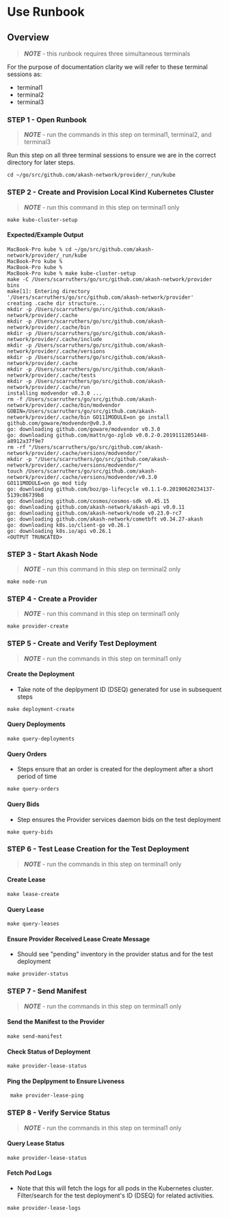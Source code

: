 # Use Runbook

## Overview

> _**NOTE**_ - this runbook requires three simultaneous terminals

For the purpose of documentation clarity we will refer to these terminal sessions as:

* terminal1
* terminal2
* terminal3

### STEP 1 - Open Runbook

> _**NOTE**_ - run the commands in this step on terminal1, terminal2, and terminal3&#x20;

Run this step on all three terminal sessions to ensure we are in the correct directory for later steps.

```
cd ~/go/src/github.com/akash-network/provider/_run/kube
```

### STEP 2 - Create and Provision Local Kind Kubernetes Cluster

> _**NOTE**_ - run this command in this step on terminal1 only

```
make kube-cluster-setup
```

#### Expected/Example Output

```
MacBook-Pro kube % cd ~/go/src/github.com/akash-network/provider/_run/kube
MacBook-Pro kube %
MacBook-Pro kube %
MacBook-Pro kube % make kube-cluster-setup
make -C /Users/scarruthers/go/src/github.com/akash-network/provider bins
make[1]: Entering directory '/Users/scarruthers/go/src/github.com/akash-network/provider'
creating .cache dir structure...
mkdir -p /Users/scarruthers/go/src/github.com/akash-network/provider/.cache
mkdir -p /Users/scarruthers/go/src/github.com/akash-network/provider/.cache/bin
mkdir -p /Users/scarruthers/go/src/github.com/akash-network/provider/.cache/include
mkdir -p /Users/scarruthers/go/src/github.com/akash-network/provider/.cache/versions
mkdir -p /Users/scarruthers/go/src/github.com/akash-network/provider/.cache
mkdir -p /Users/scarruthers/go/src/github.com/akash-network/provider/.cache/tests
mkdir -p /Users/scarruthers/go/src/github.com/akash-network/provider/.cache/run
installing modvendor v0.3.0 ...
rm -f /Users/scarruthers/go/src/github.com/akash-network/provider/.cache/bin/modvendor
GOBIN=/Users/scarruthers/go/src/github.com/akash-network/provider/.cache/bin GO111MODULE=on go install github.com/goware/modvendor@v0.3.0
go: downloading github.com/goware/modvendor v0.3.0
go: downloading github.com/mattn/go-zglob v0.0.2-0.20191112051448-a8912a37f9e7
rm -rf "/Users/scarruthers/go/src/github.com/akash-network/provider/.cache/versions/modvendor/"
mkdir -p "/Users/scarruthers/go/src/github.com/akash-network/provider/.cache/versions/modvendor/"
touch /Users/scarruthers/go/src/github.com/akash-network/provider/.cache/versions/modvendor/v0.3.0
GO111MODULE=on go mod tidy
go: downloading github.com/boz/go-lifecycle v0.1.1-0.20190620234137-5139c86739b8
go: downloading github.com/cosmos/cosmos-sdk v0.45.15
go: downloading github.com/akash-network/akash-api v0.0.11
go: downloading github.com/akash-network/node v0.23.0-rc7
go: downloading github.com/akash-network/cometbft v0.34.27-akash
go: downloading k8s.io/client-go v0.26.1
go: downloading k8s.io/api v0.26.1
<OUTPUT TRUNCATED>
```

### STEP 3 - Start Akash Node

> _**NOTE**_ - run this command in this step on terminal2 only

```
make node-run
```

### STEP 4 - Create a Provider

> _**NOTE**_ - run this command in this step on terminal1 only

```
make provider-create
```

### STEP 5 - Create and Verify Test Deployment

> _**NOTE**_ - run the commands in this step on terminal1 only

#### Create the Deployment

* Take note of the deplpyment ID (DSEQ) generated for use in subsequent steps

```
make deployment-create
```

#### Query Deployments

```
make query-deployments
```

#### Query Orders

* Steps ensure that an order is created for the deployment after a short period of time

```
make query-orders
```

#### Query Bids

* Step ensures the Provider services daemon bids on the test deployment

```
make query-bids
```

### STEP 6 - Test Lease Creation for the Test Deployment

> _**NOTE**_ - run the commands in this step on terminal1 only

#### Create Lease

```
make lease-create
```

#### Query Lease

```
make query-leases
```

#### Ensure Provider Received Lease Create Message

* Should see "pending" inventory in the provider status and for the test deployment

```
make provider-status
```

### STEP 7 - Send Manifest

> _**NOTE**_ - run the commands in this step on terminal1 only

#### Send the Manifest to the Provider

```
make send-manifest
```

#### Check Status of  Deployment

```
make provider-lease-status
```

#### Ping the Deplpyment to Ensure Liveness

```
 make provider-lease-ping
```

### STEP 8 - Verify Service Status

> _**NOTE**_ - run the commands in this step on terminal1 only

#### Query Lease Status

```
make provider-lease-status
```

#### Fetch Pod Logs

* Note that this will fetch the logs for all pods in the Kubernetes cluster.  Filter/search for the test deployment's ID (DSEQ) for related activities.

```
make provider-lease-logs
```
